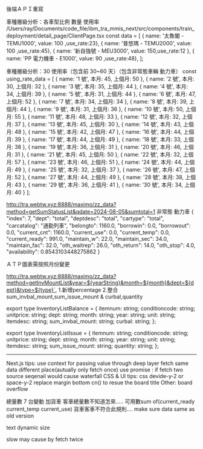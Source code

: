 後端ＡＰＩ重寫 

車種層級分析：各車型比例 數量 使用率
/Users/ray/Documents/code_file/ibm_tra_mmis_next/src/components/train_deployment/detail_page/ClientPage.tsx
const data = [
{ name: '太魯閣 - TEMU1000', value: 100 ,use_rate:23},
{ name: '普悠瑪 - TEMU2000', value: 100 ,use_rate:45},
{ name: '新自強號 - MEU3000', value: 150,use_rate:12 },
{ name: 'PP 電力機車 - E1000', value: 90 ,use_rate:48},
];

車種層級分析：30 使用率（包含前 30~60 天）（包含非常態車輛 動力車）
const using_rate_data = [
{ name: '1 號', 本月: 45, 上個月: 50 },
{ name: '2 號', 本月: 30, 上個月: 32 },
{ name: '3 號', 本月: 35, 上個月: 44 },
{ name: '4 號', 本月: 34, 上個月: 39 },
{ name: '5 號', 本月: 31, 上個月: 44 },
{ name: '6 號', 本月: 47, 上個月: 52 },
{ name: '7 號', 本月: 34, 上個月: 34 },
{ name: '8 號', 本月: 39, 上個月: 44 },
{ name: '9 號', 本月: 31, 上個月: 36 },
{ name: '10 號', 本月: 50, 上個月: 55 },
{ name: '11 號', 本月: 48, 上個月: 33 },
{ name: '12 號', 本月: 32, 上個月: 37 },
{ name: '13 號', 本月: 45, 上個月: 30 },
{ name: '14 號', 本月: 43, 上個月: 48 },
{ name: '15 號', 本月: 42, 上個月: 47 },
{ name: '16 號', 本月: 44, 上個月: 39 },
{ name: '17 號', 本月: 44, 上個月: 49 },
{ name: '18 號', 本月: 33, 上個月: 38 },
{ name: '19 號', 本月: 36, 上個月: 31 },
{ name: '20 號', 本月: 46, 上個月: 31 },
{ name: '21 號', 本月: 45, 上個月: 50 },
{ name: '22 號', 本月: 32, 上個月: 57 },
{ name: '23 號', 本月: 46, 上個月: 51 },
{ name: '24 號', 本月: 44, 上個月: 49 },
{ name: '25 號', 本月: 32, 上個月: 37 },
{ name: '26 號', 本月: 47, 上個月: 52 },
{ name: '27 號', 本月: 44, 上個月: 49 },
{ name: '28 號', 本月: 38, 上個月: 43 },
{ name: '29 號', 本月: 36, 上個月: 41 },
{ name: '30 號', 本月: 34, 上個月: 40 }
];

http://tra.webtw.xyz:8888/maximo/zz_data?method=getSumStatusList&qdate=2024-08-05&sumtotal=1
非常態 動力車
{
"index": 7,
"dept": "total",
"deptdesc": "total",
"cartype": "total",
"carcatalog": "通勤列車",
"belongto": 1160.0,
"borrowin": 0.0,
"borrowout": 0.0,
"current_cnt": 1160.0,
"current_use": 0.0,
"current_temp": 0.0,
"current_ready": 991.0,
"maintain_w": 22.0,
"maintain_sec": 34.0,
"maintain_fac": 32.0,
"oth_waitrep": 26.0,
"oth_return": 14.0,
"oth_stop": 4.0,
"availability": 0.8543103448275862
}

ＡＴＰ圖表需按照月份變更

http://tra.webtw.xyz:8888/maximo/zz_data?method=getInvMountList&year=${yearString}&month=${month}&dept=${dept}&type=${type}`,
1.新增percentage 
2.整合sum_invbal_mount,sum_issue_mount & curbal,quantity

export type InventoryListBalance = {
  itemnum: string;
  conditioncode: string;
  unitprice: string;
  dept: string;
  month: string;
  year: string;
  unit: string;
  itemdesc: string;
  sum_invbal_mount: string;
  curbal: string;
};

export type InventoryListIssue = {
  itemnum: string;
  conditioncode: string;
  unitprice: string;
  dept: string;
  month: string;
  year: string;
  unit: string;
  itemdesc: string;
  sum_issue_mount: string;
  quantity: string;
};

----------------------------------

Next.js tips:
        use context for passing value through deep layer
        fetch same data different place(autually only fetch once)
        use promise : if fetch two source seqenail  would cause waterfall
CSS & UI tips:
        css devide-y-2 or space-y-2 replace margin bottom
        cn()  to resue the board title
Other: board overflow



總量數 7 台變動 加貨車   客車總量數不知道怎來.....
可用數sum of(current_ready current_temp current_use) 貨車客車不符合此規則....
make sure data same as old version

text dynamic size

slow may cause by fetch twice

